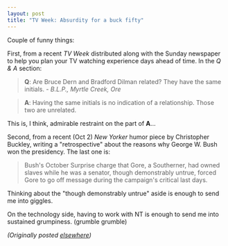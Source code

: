 ```yaml
---
layout: post
title: "TV Week: Absurdity for a buck fifty"
---
```




<p>Couple of funny things:

<p>First, from a recent <i>TV Week</i> distributed along
with the Sunday newspaper to help you plan your TV watching
experience days ahead of time. In the <i>Q &amp; A</i>
section:

<blockquote><b>Q</b>: Are Bruce Dern and Bradford Dilman related? They have the same initials. - <i>B.L.P., Myrtle Creek, Ore</i></blockquote>

<blockquote><b>A</b>: Having the same initials is no
indication of a relationship. Those two are unrelated.</blockquote>

<p>This is, I think, admirable restraint on the part of
<b>A</b>...

<p>Second, from a recent (Oct 2) <i>New Yorker</i> humor
piece by Christopher Buckley, writing a "retrospective"
about the reasons why George W. Bush won the presidency. The
last one is:

<blockquote>Bush's October Surprise charge that Gore, a
Southerner, had owned slaves while he was a senator, though
demonstrably untrue, forced Gore to go off message during
the campaign's critical last days.</blockquote>

<p>Thinking about the "though demonstrably untrue" aside
is enough to send me into giggles.

<p>On the technology side, having to work with NT is enough
to send me into sustained grumpiness. (grumble grumble)

<p><em>(Originally posted <a href="http://www.advogato.org/person/cwinters/diary.html?start=26">elsewhere</a>)</em></p>


